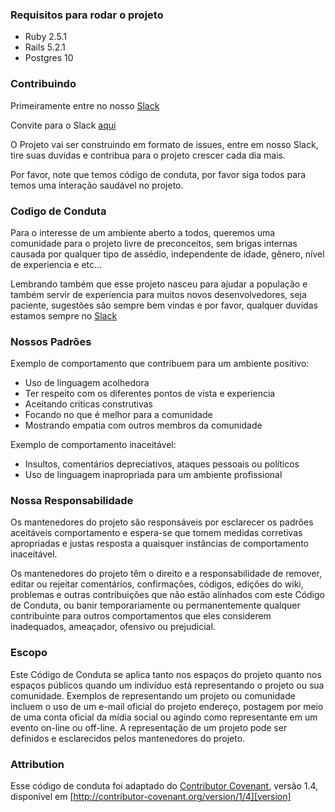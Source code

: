 ### Requisitos para rodar o projeto

- Ruby 2.5.1
- Rails 5.2.1
- Postgres 10

### Contribuindo

Primeiramente entre no nosso [Slack][slack]

Convite para o Slack [aqui][invite]

O Projeto vai ser construindo em formato de issues, entre em nosso Slack, tire suas duvidas e contribua para o projeto crescer cada dia mais.

Por favor, note que temos código de conduta, por favor siga todos para temos uma interação saudável no projeto.

### Codigo de Conduta

Para o interesse de um ambiente aberto a todos, queremos uma comunidade para o projeto livre de preconceitos, sem brigas internas causada por qualquer tipo de assédio, independente de idade, gênero, nível de experiencia e etc...

Lembrando também que esse projeto nasceu para ajudar a população e também servir de experiencia para muitos novos desenvolvedores, seja paciente, sugestões são sempre bem vindas e  por favor, qualquer duvidas estamos sempre no [Slack][slack]

### Nossos Padrões

Exemplo de comportamento que contribuem para um ambiente positivo:

* Uso de linguagem acolhedora
* Ter respeito com os diferentes pontos de vista e experiencia
* Aceitando criticas construtivas
* Focando no que é melhor para a comunidade
* Mostrando empatia com outros membros da comunidade

Exemplo de comportamento inaceitável:

* Insultos, comentários depreciativos, ataques pessoais ou políticos
* Uso de linguagem inapropriada para um ambiente profissional

### Nossa Responsabilidade

Os mantenedores do projeto são responsáveis ​​por esclarecer os padrões aceitáveis
comportamento e espera-se que tomem medidas corretivas apropriadas e justas
resposta a quaisquer instâncias de comportamento inaceitável.

Os mantenedores do projeto têm o direito e a responsabilidade de remover, editar ou
rejeitar comentários, confirmações, códigos, edições do wiki, problemas e outras contribuições
que não estão alinhados com este Código de Conduta, ou banir temporariamente ou
permanentemente qualquer contribuinte para outros comportamentos que eles considerem inadequados,
ameaçador, ofensivo ou prejudicial.

### Escopo

Este Código de Conduta se aplica tanto nos espaços do projeto quanto nos espaços públicos
quando um indivíduo está representando o projeto ou sua comunidade. Exemplos de
representando um projeto ou comunidade incluem o uso de um e-mail oficial do projeto
endereço, postagem por meio de uma conta oficial da mídia social ou agindo como
representante em um evento on-line ou off-line. A representação de um projeto pode ser
definidos e esclarecidos pelos mantenedores do projeto.

### Attribution

Esse código de conduta foi adaptado do [Contributor Covenant][homepage], versão 1.4,
disponível em [http://contributor-covenant.org/version/1/4][version]

[homepage]: http://contributor-covenant.org
[version]: http://contributor-covenant.org/version/1/4/
[slack]: https://opensource-br.slack.com
[invite]: https://goo.gl/X44rAA
